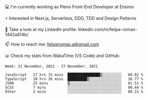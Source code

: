 💻 I'm currently working as Pleno Front-End Developer at Ensinio

⚡ Interested in Next.js, Serverless, DDD, TDD and Design Patterns

👥 Take a look at my LinkedIn profile: linkedin.com/in/felipe-romao-1442a814b/

📫 How to reach me: feliperomao.a@gmail.com

📊 Check my stats from WakaTime (VS Code) and GitHub:

<!--START_SECTION:waka-->
```text
Week: 21 November, 2021 - 27 November, 2021

JavaScript   17 hrs 15 mins  ███████████████▒░░░░░░░░░   60.82 % 
TypeScript   10 hrs 26 mins  █████████▒░░░░░░░░░░░░░░░   36.77 % 
JSON         25 mins         ▒░░░░░░░░░░░░░░░░░░░░░░░░   01.51 % 
SCSS         7 mins          ░░░░░░░░░░░░░░░░░░░░░░░░░   00.44 % 
Other        3 mins          ░░░░░░░░░░░░░░░░░░░░░░░░░   00.21 % 
```
<!--END_SECTION:waka-->

